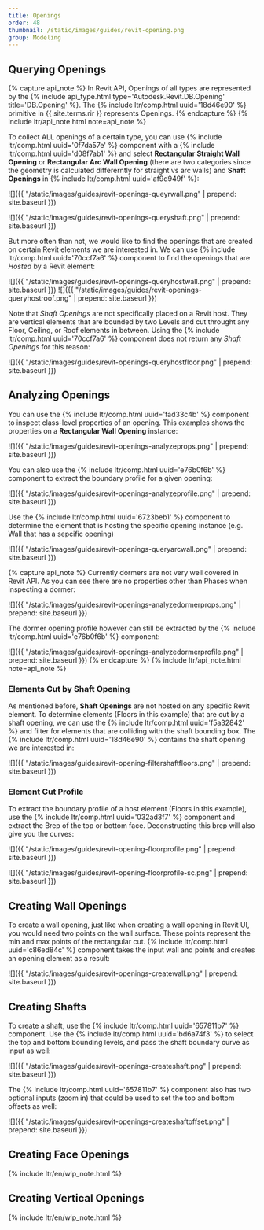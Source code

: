 ```yaml
---
title: Openings
order: 48
thumbnail: /static/images/guides/revit-opening.png
group: Modeling
---
```


## Querying Openings

{% capture api_note %}
In Revit API, Openings of all types are represented by the {% include api_type.html type='Autodesk.Revit.DB.Opening' title='DB.Opening' %}. The {% include ltr/comp.html uuid='18d46e90' %} primitive in {{ site.terms.rir }} represents Openings.
{% endcapture %}
{% include ltr/api_note.html note=api_note %}

To collect ALL openings of a certain type, you can use {% include ltr/comp.html uuid='0f7da57e' %} component with a {% include ltr/comp.html uuid='d08f7ab1' %} and select **Rectangular Straight Wall Opening** or **Rectangular Arc Wall Opening** (there are two categories since the geometry is calculated differerntly for straight vs arc walls) and **Shaft Openings** in {% include ltr/comp.html uuid='af9d949f' %}:

![]({{ "/static/images/guides/revit-openings-queyrwall.png" | prepend: site.baseurl }})

![]({{ "/static/images/guides/revit-openings-queryshaft.png" | prepend: site.baseurl }})

But more often than not, we would like to find the openings that are created on certain Revit elements we are interested in. We can use {% include ltr/comp.html uuid='70ccf7a6' %} component to find the openings that are *Hosted* by a Revit element:

![]({{ "/static/images/guides/revit-openings-queryhostwall.png" | prepend: site.baseurl }})
![]({{ "/static/images/guides/revit-openings-queryhostroof.png" | prepend: site.baseurl }})

Note that *Shaft Openings* are not specifically placed on a Revit host. They are vertical elements that are bounded by two Levels and cut throught any Floor, Ceiling, or Roof elements in between. Using the {% include ltr/comp.html uuid='70ccf7a6' %} component does not return any *Shaft Openings* for this reason:

![]({{ "/static/images/guides/revit-openings-queryhostfloor.png" | prepend: site.baseurl }})

## Analyzing Openings

You can use the {% include ltr/comp.html uuid='fad33c4b' %} component to inspect class-level properties of an opening. This examples shows the properties on a **Rectangular Wall Opening** instance:

![]({{ "/static/images/guides/revit-openings-analyzeprops.png" | prepend: site.baseurl }})

You can also use the {% include ltr/comp.html uuid='e76b0f6b' %} component to extract the boundary profile for a given opening:

![]({{ "/static/images/guides/revit-openings-analyzeprofile.png" | prepend: site.baseurl }})

Use the {% include ltr/comp.html uuid='6723beb1' %} component to determine the element that is hosting the specific opening instance (e.g. Wall that has a sepcific opening)

![]({{ "/static/images/guides/revit-openings-queryarcwall.png" | prepend: site.baseurl }})

{% capture api_note %}
Currently dormers are not very well covered in Revit API. As you can see there are no properties other than Phases when inspecting a dormer:

![]({{ "/static/images/guides/revit-openings-analyzedormerprops.png" | prepend: site.baseurl }})

The dormer opening profile however can still be extracted by the {% include ltr/comp.html uuid='e76b0f6b' %} component:

![]({{ "/static/images/guides/revit-openings-analyzedormerprofile.png" | prepend: site.baseurl }})
{% endcapture %}
{% include ltr/api_note.html note=api_note %}


### Elements Cut by Shaft Opening

As mentioned before, **Shaft Openings** are not hosted on any specific Revit element. To determine elements (Floors in this example) that are cut by a shaft opening, we can use the {% include ltr/comp.html uuid='f5a32842' %} and filter for elements that are colliding with the shaft bounding box. The {% include ltr/comp.html uuid='18d46e90' %} contains the shaft opening we are interested in:

![]({{ "/static/images/guides/revit-opening-filtershaftfloors.png" | prepend: site.baseurl }})

### Element Cut Profile

To extract the boundary profile of a host element (Floors in this example), use the {% include ltr/comp.html uuid='032ad3f7' %} component and extract the Brep of the top or bottom face. Deconstructing this brep will also give you the curves:

![]({{ "/static/images/guides/revit-opening-floorprofile.png" | prepend: site.baseurl }})

![]({{ "/static/images/guides/revit-opening-floorprofile-sc.png" | prepend: site.baseurl }})


## Creating Wall Openings

To create a wall opening, just like when creating a wall opening in Revit UI, you would need two points on the wall surface. These points represent the min and max points of the rectangular cut. {% include ltr/comp.html uuid='c86ed84c' %} component takes the input wall and points and creates an opening element as a result:

![]({{ "/static/images/guides/revit-openings-createwall.png" | prepend: site.baseurl }})

## Creating Shafts

To create a shaft, use the {% include ltr/comp.html uuid='657811b7' %} component. Use the {% include ltr/comp.html uuid='bd6a74f3' %} to select the top and bottom bounding levels, and pass the shaft boundary curve as input as well:

![]({{ "/static/images/guides/revit-openings-createshaft.png" | prepend: site.baseurl }})

The {% include ltr/comp.html uuid='657811b7' %} component also has two optional inputs (zoom in) that could be used to set the top and bottom offsets as well:

![]({{ "/static/images/guides/revit-openings-createshaftoffset.png" | prepend: site.baseurl }})

## Creating Face Openings

{% include ltr/en/wip_note.html %}

## Creating Vertical Openings

{% include ltr/en/wip_note.html %}

